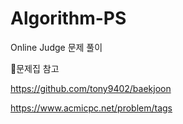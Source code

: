 # Algorithm-PS
Online Judge 문제 풀이   

📌문제집 참고

https://github.com/tony9402/baekjoon

https://www.acmicpc.net/problem/tags
